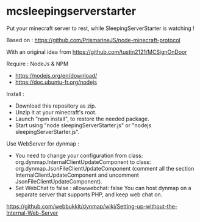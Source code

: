 # mcsleepingserverstarter
Put your minecraft server to rest, while SleepingServerStarter is watching !

Based on : 
https://github.com/PrismarineJS/node-minecraft-protocol

With an original idea from https://github.com/tustin2121/MCSignOnDoor

Require :
NodeJs & NPM
  * https://nodejs.org/en/download/
  * https://doc.ubuntu-fr.org/nodejs

Install :
 * Download this repository as zip.
 * Unzip it at your minecraft's root.
 * Launch "npm install", to restore the needed package.
 * Start using "node sleepingServerStarter.js" or "nodejs sleepingServerStarter.js".

Use WebServer for dynmap :
 * You need to change your configuration from class: org.dynmap.InternalClientUpdateComponent to class: org.dynmap.JsonFileClientUpdateComponent (comment all the section InternalClientUpdateComponent and uncomment JsonFileClientUpdateComponent).
 * Set WebChat to false : allowwebchat: false
  You can host dynmap on a separate server that supports PHP, and keep web chat on.

https://github.com/webbukkit/dynmap/wiki/Setting-up-without-the-Internal-Web-Server
